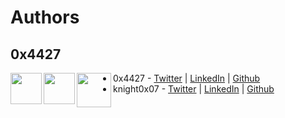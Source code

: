 # Authors
## 0x4427
  
[<img align="left" width="50px" src="https://github-production-user-asset-6210df.s3.amazonaws.com/72227999/246673026-44eca0ae-3020-4041-86f4-778f7236e3dc.svg">](https://twitter.com/0x4427/)
[<img align="left" width="50px" src="https://github-production-user-asset-6210df.s3.amazonaws.com/72227999/246673032-6ab6cd40-918e-429f-9905-c93750dfa35c.svg">](https://linkedin.com/0x4427/)
[<img align="left" width="55px" src="https://github-production-user-asset-6210df.s3.amazonaws.com/72227999/246673029-1380eb15-d262-40e6-928f-1321a9338e41.svg">](https://github.com/0x4427/)

- 0x4427 - [Twitter](https://twitter.com/0x4427/) | [LinkedIn](https://www.linkedin.com/in/varun-singh-5944b9222/) | [Github](https://github.com/0x4427/)
- knight0x07 - [Twitter](https://twitter.com/knight0x07/) | [LinkedIn](https://www.linkedin.com/in/niraj-s/) | [Github](https://github.com/knight0x07/)
